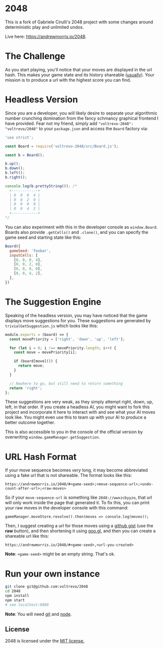# 2048
This is a fork of Gabriele Cirulli's 2048 project with some changes around deterministic play and unlimited undos.

Live here: https://andrewmorris.io/2048.

# The Challenge
As you start playing, you'll notice that your moves are displayed in the url hash. This makes your game state and its history shareable ([usually](#url-hash-format)). Your mission is to produce a url with the highest score you can find.

# Headless Version
Since you are a developer, you will likely desire to separate your algorithmic number crunching domination from the fancy schmancy graphical frontend I have provided. Fear not my friend, simply add `"voltrevo-2048": "voltrevo/2048"` to your `package.json` and access the `Board` factory via:

```js
'use strict';

const Board = require('voltrevo-2048/src/Board.js');

const b = Board();

b.up();
b.down();
b.left();
b.right();

console.log(b.prettyString()); /*
  +------------+
  | 0  0  0  4 |
  | 0  0  2  0 |
  | 0  0  0  0 |
  | 0  0  4  2 |
  +------------+
*/
```

You can also experiment with this in the developer console as `window.Board`. Boards also provide `.getCells()` and `.clone()`, and you can specify the game seed and starting state like this:

```js
Board({
  gameSeed: 'foobar',
  inputCells: [
    [0, 0, 0, 4],
    [0, 0, 2, 0],
    [0, 0, 0, 0],
    [0, 0, 4, 2],
  ],
})
```

# The Suggestion Engine
Speaking of the headless version, you may have noticed that the game displays move suggestions for you. These suggestions are generated by `trivialGetSuggestion.js` which looks like this:

```js
module.exports = (board) => {
  const movePriority = ['right', 'down', 'up', 'left'];

  for (let i = 0; i !== movePriority.length; i++) {
    const move = movePriority[i];

    if (board[move]()) {
      return move;
    }
  }

  // Nowhere to go, but still need to return something
  return 'right';
};
```

These suggestions are very weak, as they simply attempt right, down, up, left, in that order. If you create a headless AI, you might want to fork this project and incorporate it here to interact with and see what your AI moves look like. You might even use this to team up with your AI to produce a better outcome together.

This is also accessible to you in the console of the official version by overwriting `window.gameManager.getSuggestion`.

# URL Hash Format
If your move sequence becomes *very* long, it may become abbreviated using a fake url that is not shareable. The format looks like this:

`https://andrewmorris.io/2048/#<game-seed>;<move-sequence-url>;<undo-count-after-url>;<raw-moves>`

So if your `move-sequence-url` is something like `2048://wwxzcbyyzo`, that url will only work inside the page that generated it. To fix this, you can print your raw moves in the developer console with this command:

`gameManager.moveStore.resolve().then(moves => console.log(moves));`

Then, I suggest creating a url for those moves using a [github gist](https://gist.github.com/) (use the **raw** button), and then shortening it using [goo.gl](https://goo.gl/), and then you can create a shareable url like this:

`https://andrewmorris.io/2048/#<game-seed>,<url-you-created>`

**Note**: `<game-seed>` might be an empty string. That's ok.

# Run your own instance

```sh
git clone git@github.com:voltrevo/2048
cd 2048
npm install
npm start
# see localhost:8080
```

**Note**: You will need [git](https://git-scm.com/book/en/v2/Getting-Started-Installing-Git) and [node](https://nodejs.org/en/download/).

## License
2048 is licensed under the [MIT license.](https://github.com/gabrielecirulli/2048/blob/master/LICENSE.txt)

